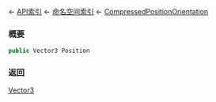 ← [API索引](Api-Index) ← [命名空间索引](Namespace-Index) ← [CompressedPositionOrientation](VRageMath.CompressedPositionOrientation)

### 概要

```csharp
public Vector3 Position
```

### 返回

[Vector3](VRageMath.Vector3)

